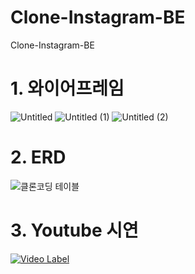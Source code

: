 # Clone-Instagram-BE
Clone-Instagram-BE


# 1. 와이어프레임
![Untitled](https://user-images.githubusercontent.com/113455892/199663786-ddf54597-3a8f-4921-b3fb-8cb55c13301d.png)
![Untitled (1)](https://user-images.githubusercontent.com/113455892/199663770-13f380ae-295c-440d-ac63-3e42ed9cf3e4.png)
![Untitled (2)](https://user-images.githubusercontent.com/113455892/199663757-681bf538-5003-4788-855d-e65ed36f06b0.png)





# 2. ERD

![클론코딩 테이블](https://user-images.githubusercontent.com/113455892/199663847-15ec75a7-eca4-477e-b075-13f0bd156617.png)



# 3. Youtube 시연

[![Video Label](https://user-images.githubusercontent.com/113455892/199664977-185be1ba-4acf-4d40-8b15-abae1499dfc0.png)](https://youtu.be/uLR1RNqJ1Mw?t=0s)



